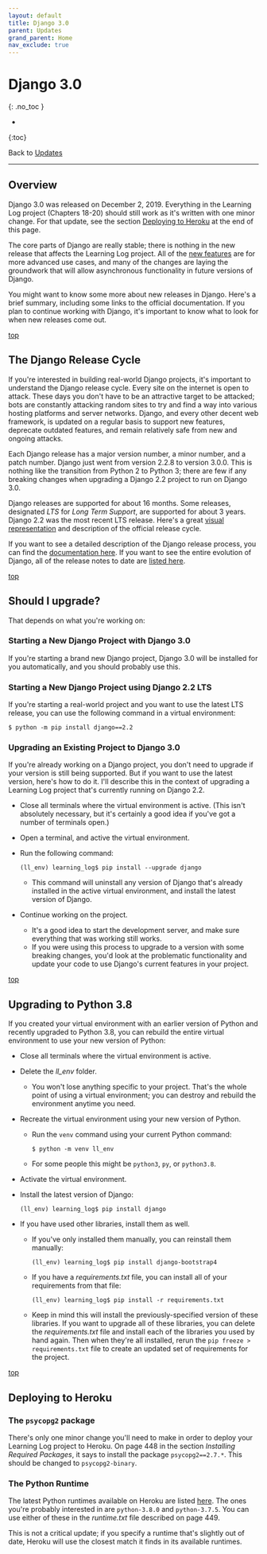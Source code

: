 ```yaml
---
layout: default
title: Django 3.0
parent: Updates
grand_parent: Home
nav_exclude: true
---
```


# Django 3.0
{: .no_toc }

* 
{:toc}

Back to [Updates](../updates/)

---

## Overview

Django 3.0 was released on December 2, 2019. Everything in the Learning Log project (Chapters 18-20) should still work as it's written with one minor change. For that update, see the section [Deploying to Heroku](#deploying-to-heroku) at the end of this page.

The core parts of Django are really stable; there is nothing in the new release that affects the Learning Log project. All of the [new features](https://docs.djangoproject.com/en/3.0/releases/3.0/) are for more advanced use cases, and many of the changes are laying the groundwork that will allow asynchronous functionality in future versions of Django.

You might want to know some more about new releases in Django. Here's a brief summary, including some links to the official documentation. If you plan to continue working with Django, it's important to know what to look for when new releases come out.

[top](#top)

## The Django Release Cycle

If you're interested in building real-world Django projects, it's important to understand the Django release cycle. Every site on the internet is open to attack. These days you don't have to be an attractive target to be attacked; bots are constantly attacking random sites to try and find a way into various hosting platforms and server networks. Django, and every other decent web framework, is updated on a regular basis to support new features, deprecate outdated features, and remain relatively safe from new and ongoing attacks.

Each Django release has a major version number, a minor number, and a patch number. Django just went from version 2.2.8 to version 3.0.0. This is nothing like the transition from Python 2 to Python 3; there are few if any breaking changes when upgrading a Django 2.2 project to run on Django 3.0.

Django releases are supported for about 16 months. Some releases, designated *LTS* for *Long Term Support*, are supported for about 3 years. Django 2.2 was the most recent LTS release. Here's a great [visual representation](https://www.djangoproject.com/download/) and description of the official release cycle.

If you want to see a detailed description of the Django release process, you can find the [documentation here](https://docs.djangoproject.com/en/3.0/internals/release-process/). If you want to see the entire evolution of Django, all of the release notes to date are [listed here](https://docs.djangoproject.com/en/3.0/releases/).

[top](#top)

## Should I upgrade?

That depends on what you're working on:

### Starting a New Django Project with Django 3.0

If you're starting a brand new Django project, Django 3.0 will be installed for you automatically, and you should probably use this.

### Starting a New Django Project using Django 2.2 LTS

If you're starting a real-world project and you want to use the latest LTS release, you can use the following command in a virtual environment:

    $ python -m pip install django==2.2

### Upgrading an Existing Project to Django 3.0

If you're already working on a Django project, you don't need to upgrade if your version is still being supported. But if you want to use the latest version, here's how to do it. I'll describe this in the context of upgrading a Learning Log project that's currently running on Django 2.2.

- Close all terminals where the virtual environment is active. (This isn't absolutely necessary, but it's certainly a good idea if you've got a number of terminals open.)
- Open a terminal, and active the virtual environment.
- Run the following command:

    `(ll_env) learning_log$ pip install --upgrade django`

  - This command will uninstall any version of Django that's already installed in the active virtual environment, and install the latest version of Django.
- Continue working on the project.
  - It's a good idea to start the development server, and make sure everything that was working still works.
  - If you were using this process to upgrade to a version with some breaking changes, you'd look at the problematic functionality and update your code to use Django's current features in your project.

[top](#top)

## Upgrading to Python 3.8

If you created your virtual environment with an earlier version of Python and recently upgraded to Python 3.8, you can rebuild the entire virtual environment to use your new version of Python:

- Close all terminals where the virtual environment is active.
- Delete the *ll_env* folder.
  - You won't lose anything specific to your project. That's the whole point of using a virtual environment; you can destroy and rebuild the environment anytime you need.
- Recreate the virtual environment using your new version of Python.
  - Run the `venv` command using your current Python command:

      `$ python -m venv ll_env`

  - For some people this might be `python3`, `py`, or `python3.8`.
- Activate the virtual environment.
- Install the latest version of Django:

    `(ll_env) learning_log$ pip install django`

- If you have used other libraries, install them as well.
  - If you've only installed them manually, you can reinstall them manually:

    `(ll_env) learning_log$ pip install django-bootstrap4`
  
  - If you have a *requirements.txt* file, you can install all of your requirements from that file:

    `(ll_env) learning_log$ pip install -r requirements.txt`
  
  - Keep in mind this will install the previously-specified version of these libraries. If you want to upgrade all of these libraries, you can delete the *requirements.txt* file and install each of the libraries you used by hand again. Then when they're all installed, rerun the `pip freeze > requirements.txt` file to create an updated set of requirements for the project.

[top](#top)

## Deploying to Heroku

### The `psycopg2` package

There's only one minor change you'll need to make in order to deploy your Learning Log project to Heroku. On page 448 in the section *Installing Required Packages*, it says to install the package `psycopg2==2.7.*`. This should be changed to `psycopg2-binary`.

### The Python Runtime

The latest Python runtimes available on Heroku are listed [here](https://devcenter.heroku.com/articles/python-support). The ones you're probably interested in are `python-3.8.0` and `python-3.7.5`. You can use either of these in the *runtime.txt* file described on page 449.

This is not a critical update; if you specify a runtime that's slightly out of date, Heroku will use the closest match it finds in its available runtimes.

